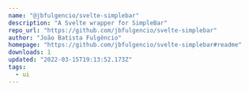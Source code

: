 ```yaml
---
name: "@jbfulgencio/svelte-simplebar"
description: "A Svelte wrapper for SimpleBar"
repo_url: "https://github.com/jbfulgencio/svelte-simplebar"
author: "João Batista Fulgêncio"
homepage: "https://github.com/jbfulgencio/svelte-simplebar#readme"
downloads: 1
updated: "2022-03-15T19:13:52.173Z"
tags: 
  - ui
---
```

